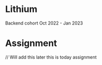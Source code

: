 # Lithium
Backend cohort Oct 2022 - Jan 2023


# Assignment
// Will add this later
this is today assignment